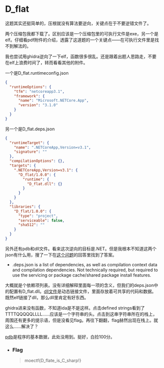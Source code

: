 # D_flat

这题其实还挺简单的，压根就没有算法要逆向，关键点在于不要逆错文件了。

两个压缩包我都下载了。区别应该是一个压缩包里的可执行文件是exe，另一个是elf。仔细看pdf附件的介绍，透露了这道题的一个关键点——在可执行文件里是找不到解法的。

我也尝试用ghidra逆向了一下elf，函数很多很乱。还是跟着出题人思路走，不要在elf上浪费时间了，转而看看其他的附件。

一个是D_flat.runtimeconfig.json

```json
{
  "runtimeOptions": {
    "tfm": "netcoreapp3.1",
    "framework": {
      "name": "Microsoft.NETCore.App",
      "version": "3.1.0"
    }
  }
}
```

另一个是D_flat.deps.json

```json
{
  "runtimeTarget": {
    "name": ".NETCoreApp,Version=v3.1",
    "signature": ""
  },
  "compilationOptions": {},
  "targets": {
    ".NETCoreApp,Version=v3.1": {
      "D_flat/1.0.0": {
        "runtime": {
          "D_flat.dll": {}
        }
      }
    }
  },
  "libraries": {
    "D_flat/1.0.0": {
      "type": "project",
      "serviceable": false,
      "sha512": ""
    }
  }
}
```

另外还有pdb和dll文件。看来这次逆向的目标是.NET。但是我根本不知道这两个json有什么用，搜了一下在[这个问题](https://stackoverflow.com/questions/40849745/what-is-deps-json-and-how-do-i-make-it-use-relative-paths)的回答里找到了答案。

- .deps.json is a list of dependencies, as well as compilation context data and compilation dependencies. Not technically required, but required to use the servicing or package cache/shared package install features.

大概就是个依赖项列表。没有详细解释里面每一项的含义，但我们的deps.json中的配置有D_flat.dll。[dll文件](https://zhuanlan.zhihu.com/p/406236763)是动态链接文件，里面存放着可共享的代码和数据。既然elf链接了dll，那么dll里肯定有好东西。

ghidra进来没有函数，不知道ida是不是这样。点击defined strings看到了TTTTQQQQQLLLL……应该是一个字符串的头。点击到这串字符串所在的栈上，周围还有更多的提示语，但是没看见flag。再往下翻翻，flag赫然出现在栈上。就这么……解决了？

[pdb](https://blog.csdn.net/feihe0755/article/details/54233714)是程序的基本数据，此处没用到。挺好，白捡100分。

- ### Flag
  > moectf{D_flate_is_C_sharp!}